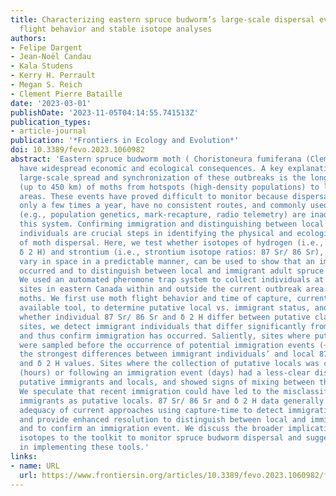 ```yaml
---
title: Characterizing eastern spruce budworm’s large-scale dispersal events through
  flight behavior and stable isotope analyses
authors:
- Felipe Dargent
- Jean-Noël Candau
- Kala Studens
- Kerry H. Perrault
- Megan S. Reich
- Clement Pierre Bataille
date: '2023-03-01'
publishDate: '2023-11-05T04:14:55.741513Z'
publication_types:
- article-journal
publication: '*Frontiers in Ecology and Evolution*'
doi: 10.3389/fevo.2023.1060982
abstract: 'Eastern spruce budworm moth ( Choristoneura fumiferana (Clem.)) mass outbreaks
  have widespread economic and ecological consequences. A key explanation for the
  large-scale spread and synchronization of these outbreaks is the long-distance dispersal
  (up to 450 km) of moths from hotspots (high-density populations) to lower-density
  areas. These events have proved difficult to monitor because dispersal flights occur
  only a few times a year, have no consistent routes, and commonly used tracking methods
  (e.g., population genetics, mark-recapture, radio telemetry) are inadequate for
  this system. Confirming immigration and distinguishing between local and immigrant
  individuals are crucial steps in identifying the physical and ecological drivers
  of moth dispersal. Here, we test whether isotopes of hydrogen (i.e., delta notation:
  δ 2 H) and strontium (i.e., strontium isotope ratios: 87 Sr/ 86 Sr), known to independently
  vary in space in a predictable manner, can be used to show that an immigration event
  occurred and to distinguish between local and immigrant adult spruce budworm moths.
  We used an automated pheromone trap system to collect individuals at six different
  sites in eastern Canada within and outside the current outbreak area of budworm
  moths. We first use moth flight behavior and time of capture, currently the best
  available tool, to determine putative local vs. immigrant status, and then evaluate
  whether individual 87 Sr/ 86 Sr and δ 2 H differ between putative classes. At two
  sites, we detect immigrant individuals that differ significantly from putative locals
  and thus confirm immigration has occurred. Saliently, sites where putative locals
  were sampled before the occurrence of potential immigration events (~10 days) showed
  the strongest differences between immigrant individuals’ and local 87 Sr/ 86 Sr
  and δ 2 H values. Sites where the collection of putative locals was close in time
  (hours) or following an immigration event (days) had a less-clear distinction between
  putative immigrants and locals, and showed signs of mixing between these two groups.
  We speculate that recent immigration could have led to the misclassification of
  immigrants as putative locals. 87 Sr/ 86 Sr and δ 2 H data generally support the
  adequacy of current approaches using capture-time to detect immigration events,
  and provide enhanced resolution to distinguish between local and immigrant individuals
  and to confirm an immigration event. We discuss the broader implication of adding
  isotopes to the toolkit to monitor spruce budworm dispersal and suggest next steps
  in implementing these tools.'
links:
- name: URL
  url: https://www.frontiersin.org/articles/10.3389/fevo.2023.1060982/full
---
```


